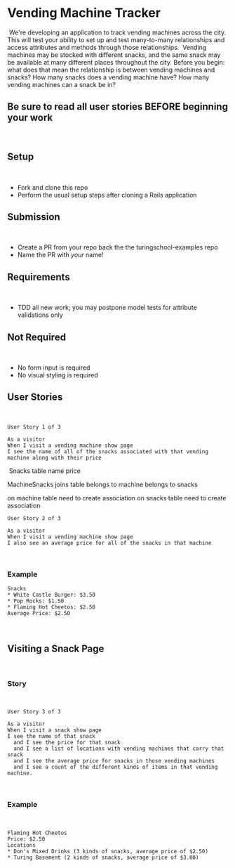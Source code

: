 # Vending Machine Tracker
​
We're developing an application to track vending machines across the city. This will test your ability to set up and test many-to-many relationships and access attributes and methods through those relationships.
​
Vending machines may be stocked with different snacks, and the same snack may be available at many different places throughout the city. Before you begin: what does that mean the relationship is between vending machines and snacks? How many snacks does a vending machine have? How many vending machines can a snack be in?
​
## Be sure to read all user stories BEFORE beginning your work
​
## Setup
​
- Fork and clone this repo
- Perform the usual setup steps after cloning a Rails application
​
## Submission
​
- Create a PR from your repo back the the turingschool-examples repo
- Name the PR with *your* name!
​
## Requirements
​
- TDD all new work; you may postpone model tests for attribute validations only
​
## Not Required
​
- No form input is required
- No visual styling is required
​
​
## User Stories
​
```
User Story 1 of 3
​
As a visitor
When I visit a vending machine show page
I see the name of all of the snacks associated with that vending machine along with their price
```
​
Snacks table
  name
  price


MachineSnacks joins table
belongs to machine
belongs to snacks


on machine table need to create association
on snacks table need to create association 

```
User Story 2 of 3
​
As a visitor
When I visit a vending machine show page
I also see an average price for all of the snacks in that machine
```
​
### Example
```Don's Mixed Drinks
Snacks
* White Castle Burger: $3.50
* Pop Rocks: $1.50
* Flaming Hot Cheetos: $2.50
Average Price: $2.50
```
​
## Visiting a Snack Page
​
### Story
​
```
User Story 3 of 3
​
As a visitor
When I visit a snack show page
I see the name of that snack
  and I see the price for that snack
  and I see a list of locations with vending machines that carry that snack
  and I see the average price for snacks in those vending machines
  and I see a count of the different kinds of items in that vending machine.
```
​
### Example
​
```
Flaming Hot Cheetos
Price: $2.50
Locations
* Don's Mixed Drinks (3 kinds of snacks, average price of $2.50)
* Turing Basement (2 kinds of snacks, average price of $3.00)
